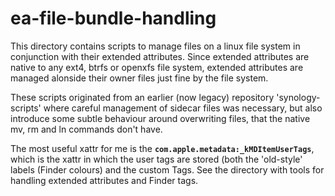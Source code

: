 # ea-file-bundle-handling

This directory contains scripts to manage files on a linux file system in conjunction with their extended attributes.
Since extended attributes are native to any ext4, btrfs or openxfs file system, extended attributes are managed alonside their
owner files just fine by the file system.

These scripts originated from an earlier (now legacy) repository 'synology-scripts' where careful management of sidecar files was necessary, but also introduce some subtle behaviour around overwriting files, that the native mv, rm and ln commands don't have.

The most useful xattr for me is the **`com.apple.metadata:_kMDItemUserTags`**, which is the xattr in which the user tags are stored (both the 'old-style' labels (Finder colours) and the custom Tags. See the directory with tools for handling extended attributes and Finder tags.
